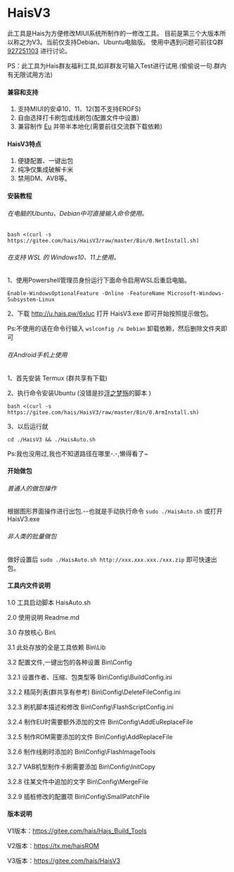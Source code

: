 
# HaisV3

此工具是Hais为方便修改MIUI系统所制作的一修改工具。
目前是第三个大版本所以称之为V3。当前仅支持Debian、Ubuntu电脑版。
使用中遇到问题可前往Q群 [927251103](https://jq.qq.com/?_wv=1027&k=7SaV9nzM) 进行讨论。

PS：此工具为Hais群友福利工具,如非群友可输入Test进行试用.(偷偷说一句.群内有无限试用方法)

#### 兼容和支持

1.  支持MIUI的安卓10、11、12(暂不支持EROFS)
2.  自由选择打卡刷包或线刷包(配置文件中设置)
3.  兼容制作 [Eu](https://sourceforge.net/projects/xiaomi-eu-multilang-miui-roms/files/xiaomi.eu/MIUI-WEEKLY-RELEASES/) 并带半本地化(需要前往交流群下载依赖)

#### HaisV3特点

1.  便捷配置、一键出包
2.  纯净仅集成破解卡米
3.  禁用DM、AVB等。


#### 安装教程


###### 在电脑的Ubuntu、Debian中可直接输入命令使用。

`bash <(curl -s https://gitee.com/hais/HaisV3/raw/master/Bin/0.NetInstall.sh)`


###### 在支持 WSL 的 Windows10、11上使用。

1、使用Powershell管理员身份运行下面命令启用WSL后重启电脑。

`Enable-WindowsOptionalFeature -Online -FeatureName Microsoft-Windows-Subsystem-Linux`

2、下载 http://u.hais.pw/6xluc 打开 HaisV3.exe 即可开始按照提示做包。

Ps:不使用的话在命令行输入 `wslconfig /u Debian` 卸载依赖，然后删除文件夹即可


###### 在Android手机上使用

1、首先安装 Termux (群共享有下载)

2、执行命令安装Ubuntu (没错是抄[浮之梦殇](https://gitee.com/meng-shang)的脚本 )

`bash <(curl -s https://gitee.com/hais/HaisV3/raw/master/Bin/0.ArmInstall.sh)`

3、以后运行就

`cd ./HaisV3 && ./HaisAuto.sh`

Ps:我也没用过,我也不知道路径在哪里-.-,懒得看了~

#### 开始做包

###### 普通人的做包操作

根据图形界面操作进行出包.--也就是手动执行命令 `sudo ./HaisAuto.sh` 或打开HaisV3.exe 

###### 非人类的批量做包

做好设置后 `sudo ./HaisAuto.sh http://xxx.xxx.xxx./xxx.zip` 即可快速出包。


#### 工具内文件说明

1.0   工具启动脚本					HaisAuto.sh

2.0   使用说明						Readme.md

3.0   存放核心						Bin\

3.1   此处存放的全是工具依赖			Bin\Lib

3.2   配置文件,一键出包的各种设置	Bin\Config

3.2.1 设置作者、压缩、包类型等		Bin\Config\BuildConfig.ini

3.2.2 精简列表(群共享有参考) 		Bin\Config\DeleteFileConfig.ini

3.2.3 刷机脚本描述和修改			Bin\Config\FlashScriptConfig.ini

3.2.4 制作EU时需要额外添加的文件	Bin\Config\AddEuReplaceFile

3.2.5 制作ROM需要添加的文件			Bin\Config\AddReplaceFile

3.2.6 制作线刷时添加的				Bin\Config\FlashImageTools

3.2.7 VAB机型制作卡刷需要添加		Bin\Config\InitCopy

3.2.8 往某文件中追加的文字			Bin\Config\MergeFile

3.2.9 插桩修改的配置项				Bin\Config\SmallPatchFile



#### 版本说明

V1版本：https://gitee.com/hais/Hais_Build_Tools

V2版本：https://tx.me/haisROM

V3版本：https://gitee.com/hais/HaisV3


